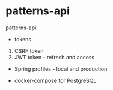 # patterns-api
patterns-api

- tokens
1. CSRF token
2. JWT token - refresh and access

- Spring profiles - local and production

- docker-compose for PostgreSQL
